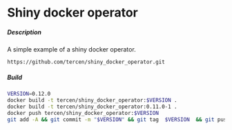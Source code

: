 # Shiny docker operator

##### Description

A simple example of a shiny docker operator.

```
https://github.com/tercen/shiny_docker_operator.git
```

##### Build

```bash
VERSION=0.12.0
docker build -t tercen/shiny_docker_operator:$VERSION .
docker build -t tercen/shiny_docker_operator:0.11.0-1 .
docker push tercen/shiny_docker_operator:$VERSION
git add -A && git commit -m "$VERSION" && git tag  $VERSION  && git push && git push --tags
```
 
